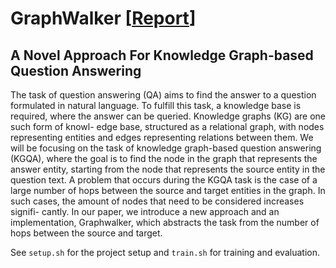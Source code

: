 # GraphWalker [[Report](https://github.com/Barsovich/GraphWalker/blob/master/GraphWalker.pdf)]
## A Novel Approach For Knowledge Graph-based Question Answering

The task of question answering (QA) aims to find the answer to a question formulated in natural language. To fulfill this task, a knowledge base is required, where the answer can be queried. Knowledge graphs (KG) are one such form of knowl- edge base, structured as a relational graph, with nodes representing entities and edges representing relations between them. We will be focusing on the task of knowledge graph-based question answering (KGQA), where the goal is to find the node in the graph that represents the answer entity, starting from the node that represents the source entity in the question text. A problem that occurs during the KGQA task is the case of a large number of hops between the source and target entities in the graph. In such cases, the amount of nodes that need to be considered increases signifi- cantly. In our paper, we introduce a new approach and an implementation, Graphwalker, which abstracts the task from the number of hops between the source and target.

See `setup.sh` for the project setup and `train.sh` for training and evaluation.